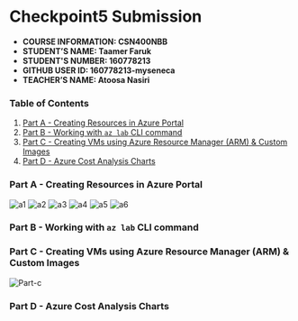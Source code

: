 # Checkpoint5 Submission

- **COURSE INFORMATION: CSN400NBB**
- **STUDENT’S NAME: Taamer Faruk**
- **STUDENT'S NUMBER: 160778213**
- **GITHUB USER ID: 160778213-myseneca**
- **TEACHER’S NAME: Atoosa Nasiri**

 
### Table of Contents

1. [Part A - Creating Resources in Azure Portal](#header1)
2. [Part B - Working with `az lab` CLI command](#header2)
3. [Part C - Creating VMs using Azure Resource Manager (ARM) & Custom Images](#header3)
4. [Part D - Azure Cost Analysis Charts](#header4)

###  Part A - Creating Resources in Azure Portal

![a1](https://user-images.githubusercontent.com/123032283/218374726-3cf37b25-4f24-48e0-8de4-8c1c69f08319.jpg)
![a2](https://user-images.githubusercontent.com/123032283/218375032-9af6b02b-3c4b-4762-9e1a-7e8f5f515e99.jpg)
![a3](https://user-images.githubusercontent.com/123032283/218375060-ff089ca3-1815-417a-8355-a1e00beadecf.jpg)
![a4](https://user-images.githubusercontent.com/123032283/218375073-7acb7c6e-a1ff-4ab9-9868-64abba4f05d4.jpg)
![a5](https://user-images.githubusercontent.com/123032283/218375082-4ab5c20a-0307-477b-970e-8c06a725b214.jpg)
![a6](https://user-images.githubusercontent.com/123032283/218375096-444f8a51-a66a-4327-802d-512ee16639ef.jpg)

### Part B - Working with `az lab` CLI command



### Part C - Creating VMs using Azure Resource Manager (ARM) & Custom Images

![Part-c](https://user-images.githubusercontent.com/123032283/218375139-2badfd22-2c7f-4bc4-8abf-5e84e978c855.jpg)


### Part D - Azure Cost Analysis Charts

